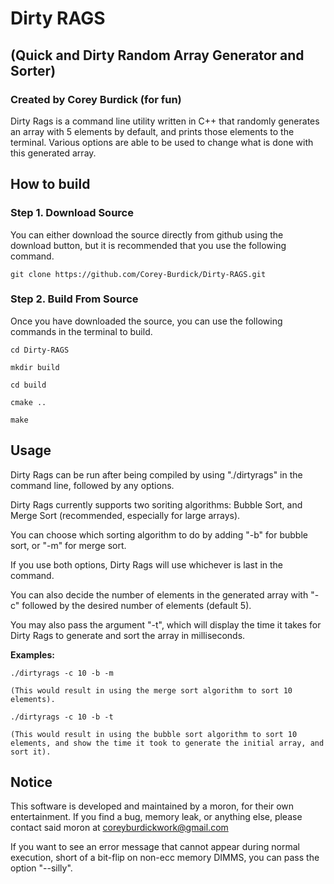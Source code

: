 # Dirty RAGS
## (Quick and Dirty Random Array Generator and Sorter)
### Created by Corey Burdick (for fun)

Dirty Rags is a command line utility written in C++ that randomly generates an array with 5 elements by default, and prints those elements
to the terminal. Various options are able to be used to change what is done with this generated array. 

## How to build

### Step 1. Download Source

You can either download the source directly from github using the download button, but it is recommended that you use the following command.

```
git clone https://github.com/Corey-Burdick/Dirty-RAGS.git
```
### Step 2. Build From Source

Once you have downloaded the source, you can use the following commands in the terminal to build.

```
cd Dirty-RAGS

mkdir build

cd build

cmake ..

make
```

## Usage

Dirty Rags can be run after being compiled by using "./dirtyrags" in the command line, followed by any options.

Dirty Rags currently supports two soriting algorithms: Bubble Sort, and Merge Sort (recommended, especially for large arrays).

You can choose which sorting algorithm to do by adding "-b" for bubble sort, or "-m" for merge sort.

If you use both options, Dirty Rags will use whichever is last in the command.

You can also decide the number of elements in the generated array with "-c" followed by the desired number of elements (default 5).

You may also pass the argument "-t", which will display the time it takes for Dirty Rags to generate and sort the array in milliseconds.

**Examples:**

```
./dirtyrags -c 10 -b -m

(This would result in using the merge sort algorithm to sort 10 elements).

./dirtyrags -c 10 -b -t

(This would result in using the bubble sort algorithm to sort 10 elements, and show the time it took to generate the initial array, and sort it).
```

## Notice
This software is developed and maintained by a moron, for their own entertainment. If you find a bug, memory leak, or anything else, please contact said
moron at coreyburdickwork@gmail.com

If you want to see an error message that cannot appear during normal execution, short of a bit-flip on non-ecc memory DIMMS, you can pass the option "--silly".
